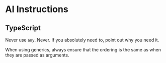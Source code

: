 # AI Instructions

## TypeScript

Never use `any`. Never. If you absolutely need to, point out why you need it.

When using generics, always ensure that the ordering is the same as when they are passed as arguments.
